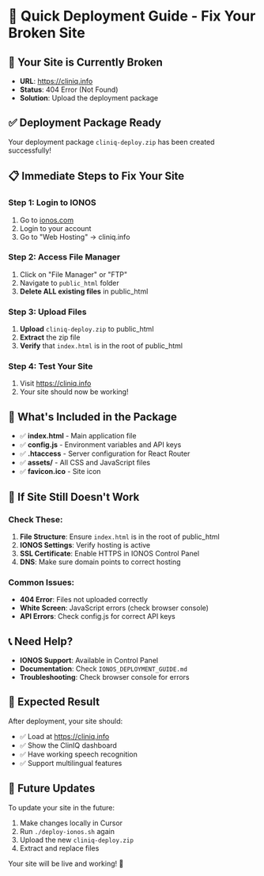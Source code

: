 # 🚀 Quick Deployment Guide - Fix Your Broken Site

## 🚨 **Your Site is Currently Broken**
- **URL**: https://cliniq.info
- **Status**: 404 Error (Not Found)
- **Solution**: Upload the deployment package

## ✅ **Deployment Package Ready**
Your deployment package `cliniq-deploy.zip` has been created successfully!

## 📋 **Immediate Steps to Fix Your Site**

### **Step 1: Login to IONOS**
1. Go to [ionos.com](https://ionos.com)
2. Login to your account
3. Go to "Web Hosting" → cliniq.info

### **Step 2: Access File Manager**
1. Click on "File Manager" or "FTP"
2. Navigate to `public_html` folder
3. **Delete ALL existing files** in public_html

### **Step 3: Upload Files**
1. **Upload** `cliniq-deploy.zip` to public_html
2. **Extract** the zip file
3. **Verify** that `index.html` is in the root of public_html

### **Step 4: Test Your Site**
1. Visit https://cliniq.info
2. Your site should now be working!

## 🔧 **What's Included in the Package**
- ✅ **index.html** - Main application file
- ✅ **config.js** - Environment variables and API keys
- ✅ **.htaccess** - Server configuration for React Router
- ✅ **assets/** - All CSS and JavaScript files
- ✅ **favicon.ico** - Site icon

## 🚨 **If Site Still Doesn't Work**

### **Check These:**
1. **File Structure**: Ensure `index.html` is in the root of public_html
2. **IONOS Settings**: Verify hosting is active
3. **SSL Certificate**: Enable HTTPS in IONOS Control Panel
4. **DNS**: Make sure domain points to correct hosting

### **Common Issues:**
- **404 Error**: Files not uploaded correctly
- **White Screen**: JavaScript errors (check browser console)
- **API Errors**: Check config.js for correct API keys

## 📞 **Need Help?**
- **IONOS Support**: Available in Control Panel
- **Documentation**: Check `IONOS_DEPLOYMENT_GUIDE.md`
- **Troubleshooting**: Check browser console for errors

## 🎯 **Expected Result**
After deployment, your site should:
- ✅ Load at https://cliniq.info
- ✅ Show the ClinIQ dashboard
- ✅ Have working speech recognition
- ✅ Support multilingual features

## 🔄 **Future Updates**
To update your site in the future:
1. Make changes locally in Cursor
2. Run `./deploy-ionos.sh` again
3. Upload the new `cliniq-deploy.zip`
4. Extract and replace files

Your site will be live and working! 🎉
